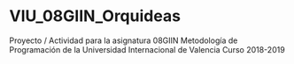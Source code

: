 # VIU_08GIIN_Orquideas
Proyecto / Actividad para la asignatura 08GIIN Metodología de Programación de la Universidad Internacional de Valencia Curso 2018-2019
